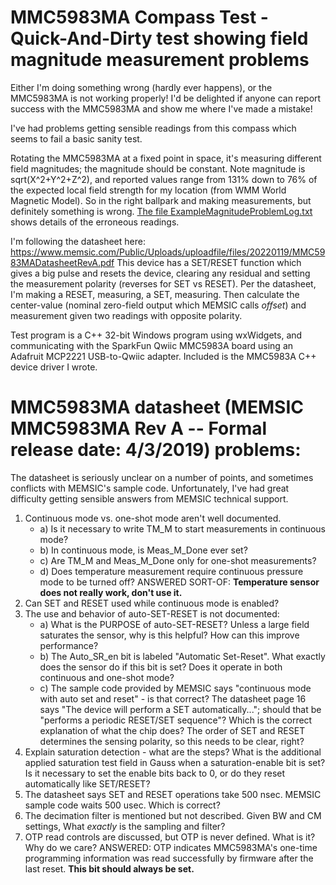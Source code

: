 # MMC5983MA Compass Test - Quick-And-Dirty test showing field magnitude measurement problems
Either I'm doing something wrong (hardly ever happens), or the MMC5983MA is not working properly!
I'd be delighted if anyone can report success with the MMC5983MA and show me where I've made a mistake!

I've had problems getting sensible readings from this compass which seems to fail a basic sanity test.

Rotating the MMC5983MA at a fixed point in space, it's measuring different field magnitudes;
the magnitude should be constant.  Note magnitude is sqrt(X^2+Y^2+Z^2), and reported values range from 
131% down to 76% of the expected local field strength for my location (from WMM World Magnetic Model).
So in the right ballpark and making measurements, but definitely something is wrong.
[The file ExampleMagnitudeProblemLog.txt](ExampleMagnitudeProblemLog.txt) shows details of the erroneous readings.

I'm following the datasheet here: https://www.memsic.com/Public/Uploads/uploadfile/files/20220119/MMC5983MADatasheetRevA.pdf
This device has a SET/RESET function which gives a big pulse and resets the device,
clearing any residual and setting the measurement polarity (reverses for SET vs RESET). 
Per the datasheet, I'm making a RESET, measuring, a SET, measuring.
Then calculate the center-value (nominal zero-field output which MEMSIC calls _offset_) and measurement given two readings with opposite polarity.

Test program is a C++ 32-bit Windows program using wxWidgets, and communicating with the SparkFun
Qwiic MMC5983A board using an Adafruit MCP2221 USB-to-Qwiic adapter.
Included is the MMC5983A C++ device driver I wrote.

# MMC5983MA datasheet (MEMSIC MMC5983MA Rev A -- Formal release date: 4/3/2019) problems:
The datasheet is seriously unclear on a number of points,
and sometimes conflicts with MEMSIC's sample code.
Unfortunately, I've had great difficulty getting sensible answers from MEMSIC technical support.

1) Continuous mode vs. one-shot mode aren't well documented.
   - a) Is it necessary to write TM_M to start measurements in continuous mode?
   - b) In continuous mode, is Meas_M_Done ever set?
   - c) Are TM_M and Meas_M_Done only for one-shot measurements?
   - d) Does temperature measurement require continuous pressure mode to be turned off?
      ANSWERED SORT-OF: **Temperature sensor does not really work, don't use it.**
2) Can SET and RESET used while continuous mode is enabled?
3) The use and behavior of auto-SET-RESET is not documented:
   - a) What is the PURPOSE of auto-SET-RESET?
	  Unless a large field saturates the sensor, why is this helpful?
	  How can this improve performance?
   - b) The Auto_SR_en bit is labeled "Automatic Set-Reset".
	  What exactly does the sensor do if this bit is set?
	  Does it operate in both continuous and one-shot mode?
   - c) The sample code provided by MEMSIC says "continuous mode with auto set and reset" - is that correct?
	  The datasheet page 16 says "The device will perform a SET automatically...";
	  should that be "performs a periodic RESET/SET sequence"?
	  Which is the correct explanation of what the chip does?
	  The order of SET and RESET determines the sensing polarity, so this needs to be clear, right?
4) Explain saturation detection - what are the steps?
   What is the additional applied saturation test field in Gauss when a saturation-enable bit is set?
   Is it necessary to set the enable bits back to 0, or do they reset automatically like SET/RESET?
5) The datasheet says SET and RESET operations take 500 nsec.
   MEMSIC sample code waits 500 usec. Which is correct?
6) The decimation filter is mentioned but not described.
   Given BW and CM settings, What *exactly* is the sampling and filter?
7) OTP read controls are discussed, but OTP is never defined.
   What is it? Why do we care? 
   ANSWERED: OTP indicates MMC5983MA's one-time programming information was
   read successfully by firmware after the last reset. **This bit should always be set.**
